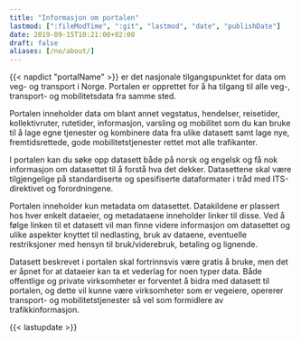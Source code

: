 ```yaml
---
title: "Informasjon om portalen"
lastmod: [":fileModTime", ":git", "lastmod", "date", "publishDate"]
date: 2019-09-15T10:21:00+02:00
draft: false
aliases: [/no/about/]
---
```


{{< napdict "portalName" >}} er det nasjonale tilgangspunktet for data om veg- og transport i Norge. Portalen er opprettet for å ha tilgang til alle veg-, transport- og mobilitetsdata fra samme sted.

Portalen inneholder data om blant annet vegstatus, hendelser, reisetider, kollektivruter, rutetider, informasjon, varsling og mobilitet som du kan bruke til å lage egne tjenester og kombinere data fra ulike datasett samt lage nye, fremtidsrettede, gode mobilitetstjenester rettet mot alle trafikanter.

I portalen kan du søke opp datasett både på norsk og engelsk og få nok informasjon om datasettet til å forstå hva det dekker. Datasettene skal være tilgjengelige på standardiserte og spesifiserte dataformater i tråd med ITS-direktivet og forordningene.

Portalen inneholder kun metadata om datasettet. Datakildene er plassert hos hver enkelt dataeier, og metadataene inneholder linker til disse. Ved å følge linken til et datasett vil man finne videre informasjon om datasettet og ulike aspekter knyttet til nedlasting, bruk av dataene, eventuelle restriksjoner med hensyn til bruk/viderebruk, betaling og lignende.

Datasett beskrevet i portalen skal fortrinnsvis være gratis å bruke, men det er åpnet for at dataeier kan ta et vederlag for noen typer data.
Både offentlige og private virksomheter er forventet å bidra med datasett til portalen, og dette vil kunne være virksomheter som er vegeiere, opererer transport- og mobilitetstjenester så vel som formidlere av trafikkinformasjon.


{{< lastupdate >}}
